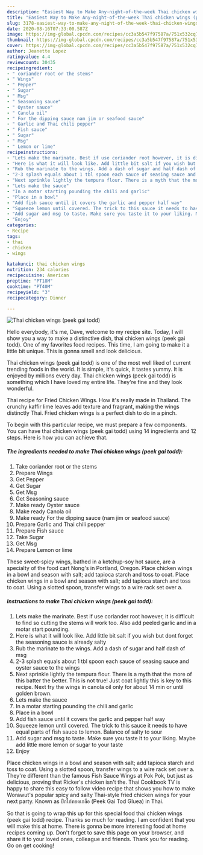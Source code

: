 ```yaml
---
description: "Easiest Way to Make Any-night-of-the-week Thai chicken wings (peek gai todd)"
title: "Easiest Way to Make Any-night-of-the-week Thai chicken wings (peek gai todd)"
slug: 3178-easiest-way-to-make-any-night-of-the-week-thai-chicken-wings-peek-gai-todd
date: 2020-08-16T07:33:00.587Z
image: https://img-global.cpcdn.com/recipes/cc3a5b547f97587a/751x532cq70/thai-chicken-wings-peek-gai-todd-recipe-main-photo.jpg
thumbnail: https://img-global.cpcdn.com/recipes/cc3a5b547f97587a/751x532cq70/thai-chicken-wings-peek-gai-todd-recipe-main-photo.jpg
cover: https://img-global.cpcdn.com/recipes/cc3a5b547f97587a/751x532cq70/thai-chicken-wings-peek-gai-todd-recipe-main-photo.jpg
author: Jeanette Lopez
ratingvalue: 4.4
reviewcount: 30435
recipeingredient:
- " coriander root or the stems"
- " Wings"
- " Pepper"
- " Sugar"
- " Msg"
- " Seasoning sauce"
- " Oyster sauce"
- " Canola oil"
- " For the dipping sauce nam jim or seafood sauce"
- " Garlic and Thai chili pepper"
- " Fish sauce"
- " Sugar"
- " Msg"
- " Lemon or lime"
recipeinstructions:
- "Lets make the marinate. Best if use coriander root however, it is difficult to find so cutting the stems will work too. Also add peeled garlic and in a motar start pounding."
- "Here is what it will look like. Add little bit salt if you wish but dont forget the seasoning sauce is already salty"
- "Rub the marinate to the wings. Add a dash of sugar and half dash of msg"
- "2-3 splash equals about 1 tbl spoon each sauce of seasing sauce and oyster sauce to the wings"
- "Next sprinkle lightly the tempura flour. There is a myth that the more of this batter the better. This is not true! Just coat lightly this is key to this recipe. Next fry the wings in canola oil only for about 14 min or until golden brown."
- "Lets make the sauce"
- "In a motar starting pounding the chili and garlic"
- "Place in a bowl"
- "Add fish sauce until it covers the garlic and pepper half way"
- "Squeeze lemon until covered. The trick to this sauce it needs to have equal parts of fish sauce to lemon. Balance of salty to sour"
- "Add sugar and msg to taste. Make sure you taste it to your liking. Maybe add little more lemon or sugar to your taste"
- "Enjoy"
categories:
- Recipe
tags:
- thai
- chicken
- wings

katakunci: thai chicken wings 
nutrition: 234 calories
recipecuisine: American
preptime: "PT18M"
cooktime: "PT40M"
recipeyield: "3"
recipecategory: Dinner

---
```



![Thai chicken wings (peek gai todd)](https://img-global.cpcdn.com/recipes/cc3a5b547f97587a/751x532cq70/thai-chicken-wings-peek-gai-todd-recipe-main-photo.jpg)

Hello everybody, it's me, Dave, welcome to my recipe site. Today, I will show you a way to make a distinctive dish, thai chicken wings (peek gai todd). One of my favorites food recipes. This time, I am going to make it a little bit unique. This is gonna smell and look delicious.

Thai chicken wings (peek gai todd) is one of the most well liked of current trending foods in the world. It is simple, it's quick, it tastes yummy. It is enjoyed by millions every day. Thai chicken wings (peek gai todd) is something which I have loved my entire life. They're fine and they look wonderful.

Thai recipe for Fried Chicken Wings. How it&#39;s really made in Thailand. The crunchy kaffir lime leaves add texture and fragrant, making the wings distinctly Thai. Fried chicken wings is a perfect dish to do in a pinch.


To begin with this particular recipe, we must prepare a few components. You can have thai chicken wings (peek gai todd) using 14 ingredients and 12 steps. Here is how you can achieve that.

<!--inarticleads1-->

##### The ingredients needed to make Thai chicken wings (peek gai todd):

1. Take  coriander root or the stems
1. Prepare  Wings
1. Get  Pepper
1. Get  Sugar
1. Get  Msg
1. Get  Seasoning sauce
1. Make ready  Oyster sauce
1. Make ready  Canola oil
1. Make ready  For the dipping sauce (nam jim or seafood sauce)
1. Prepare  Garlic and Thai chili pepper
1. Prepare  Fish sauce
1. Take  Sugar
1. Get  Msg
1. Prepare  Lemon or lime


These sweet-spicy wings, bathed in a ketchup-soy hot sauce, are a specialty of the food cart Nong&#39;s in Portland, Oregon. Place chicken wings in a bowl and season with salt; add tapioca starch and toss to coat. Place chicken wings in a bowl and season with salt; add tapioca starch and toss to coat. Using a slotted spoon, transfer wings to a wire rack set over a. 

<!--inarticleads2-->

##### Instructions to make Thai chicken wings (peek gai todd):

1. Lets make the marinate. Best if use coriander root however, it is difficult to find so cutting the stems will work too. Also add peeled garlic and in a motar start pounding.
1. Here is what it will look like. Add little bit salt if you wish but dont forget the seasoning sauce is already salty
1. Rub the marinate to the wings. Add a dash of sugar and half dash of msg
1. 2-3 splash equals about 1 tbl spoon each sauce of seasing sauce and oyster sauce to the wings
1. Next sprinkle lightly the tempura flour. There is a myth that the more of this batter the better. This is not true! Just coat lightly this is key to this recipe. Next fry the wings in canola oil only for about 14 min or until golden brown.
1. Lets make the sauce
1. In a motar starting pounding the chili and garlic
1. Place in a bowl
1. Add fish sauce until it covers the garlic and pepper half way
1. Squeeze lemon until covered. The trick to this sauce it needs to have equal parts of fish sauce to lemon. Balance of salty to sour
1. Add sugar and msg to taste. Make sure you taste it to your liking. Maybe add little more lemon or sugar to your taste
1. Enjoy


Place chicken wings in a bowl and season with salt; add tapioca starch and toss to coat. Using a slotted spoon, transfer wings to a wire rack set over a. They&#39;re different than the famous Fish Sauce Wings at Pok Pok, but just as delicious, proving that Ricker&#39;s chicken isn&#39;t the. Thai Cookbook TV is happy to share this easy to follow video recipe that shows you how to make Worawut&#39;s popular spicy and salty Thai-style fried chicken wings for your next party. Known as ปีกไก่ทอดเกลือ (Peek Gai Tod Gluea) in Thai. 

So that is going to wrap this up for this special food thai chicken wings (peek gai todd) recipe. Thanks so much for reading. I am confident that you will make this at home. There is gonna be more interesting food at home recipes coming up. Don't forget to save this page on your browser, and share it to your loved ones, colleague and friends. Thank you for reading. Go on get cooking!
